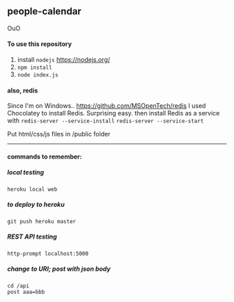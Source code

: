 ## people-calendar
OuO

#### To use this repository
1. install `nodejs` https://nodejs.org/
2. `npm install`
3. `node index.js`

#### also, redis
Since I'm on Windows.. https://github.com/MSOpenTech/redis
I used Chocolatey to install Redis.  Surprising easy.
then install Redis as a service with 
`redis-server --service-install`
`redis-server --service-start`

Put html/css/js files in /public folder

---
#### commands to remember:
##### local testing
`heroku local web`

##### to deploy to heroku
`git push heroku master`

##### REST API testing
`http-prompt localhost:5000`
##### change to URI; post with json body 
```
cd /api
post aaa=bbb
```
